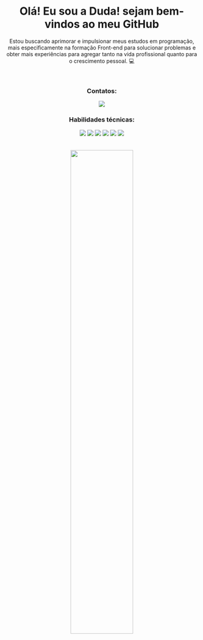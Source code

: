 <div align="center">
  
  <h1> Olá! Eu sou a Duda! sejam bem-vindos ao meu GitHub </h1>
  
  <p> Estou buscando aprimorar e impulsionar meus estudos em programação, mais especificamente na formação Front-end para solucionar problemas e obter mais experiências para agregar   
   tanto na vida profissional quanto para o crescimento pessoal. 💻 </p>
  <br>
  
  <h3> Contatos: </h3>
  <a href="https://www.linkedin.com/in/maria-eduarda-silvano/" target="_blank"> <img src="https://img.shields.io/badge/LinkedIn-0077B5?style=for-the-badge&logo=linkedin&logoColor=white"/> </a>
  <br>
  
  <h3> Habilidades técnicas: </h3>
  <img src="https://img.shields.io/badge/JavaScript-F7DF1E?style=for-the-badge&logo=javascript&logoColor=black"/>
  <img src="https://img.shields.io/badge/React-20232A?style=for-the-badge&logo=react&logoColor=61DAFB"/>
  <img src="https://img.shields.io/badge/html5-%23E34F26.svg?style=for-the-badge&logo=html5&logoColor=white"/>
  <img src="https://img.shields.io/badge/css3-%231572B6.svg?style=for-the-badge&logo=css3&logoColor=white"/>
  <img src="https://img.shields.io/badge/GIT-E44C30?style=for-the-badge&logo=git&logoColor=white"/>
  <img src="https://camo.githubusercontent.com/93ae318132d035a8c007ee1cb244f63a02d87cc0051dfa67323f5bfdc6b222d1/68747470733a2f2f696d672e736869656c64732e696f2f62616467652f496e736f6d6e69612d626c61636b3f7374796c653d666f722d7468652d6261646765266c6f676f3d696e736f6d6e6961266c6f676f436f6c6f723d353834394245"/>
  <br>
  <br>
  <br>
  
  <img width="57%" src="https://github-readme-stats.vercel.app/api/top-langs/?username=dornascarol&layout=compact&show_icons=true&theme=blue"/>
  
</div>
